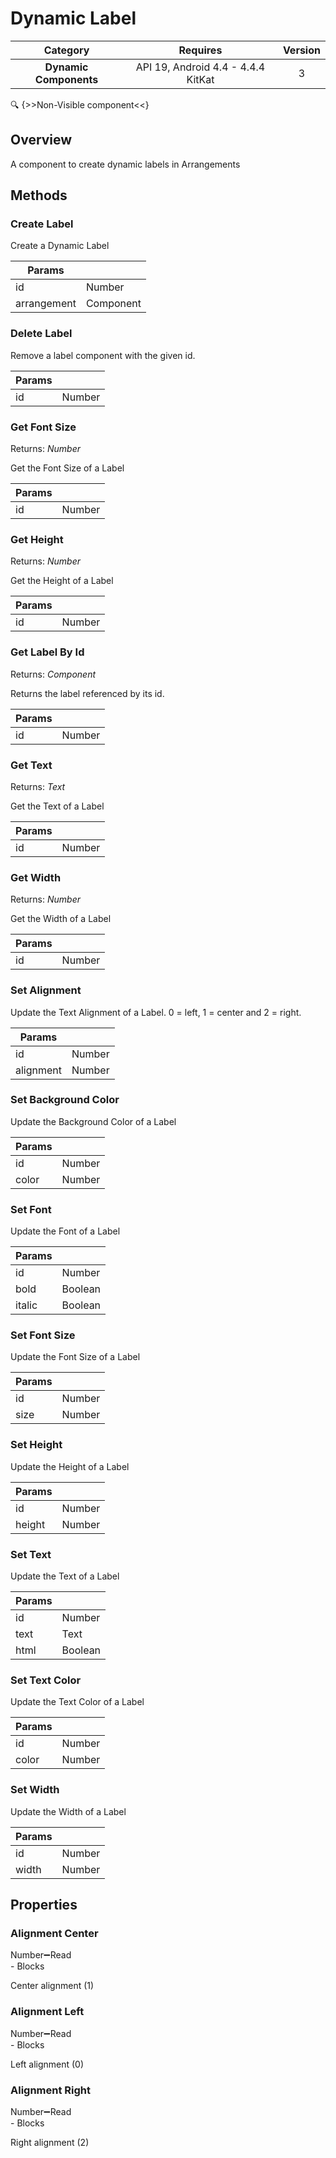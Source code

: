 # Dynamic Label

| Category | Requires | Version |
|:--------:|:-------:|:--------:|
|**Dynamic Components**|<span class="chip chip-any">API 19, Android 4.4 - 4.4.4 KitKat</span>|<span class="chip chip-number">3</span>|

:mag: {>>Non-Visible component<<}

## Overview

A component to create dynamic labels in Arrangements

## Methods

### Create Label

Create a Dynamic Label

<div class="block" ai2-block="method" not-rendered="true" value="%7B%22componentName%22:%20%22Dynamic%20Label%22,%20%22name%22:%20%22Create%20Label%22,%20%22output%22:%20false,%20%22param%22:%20%5B%22id%22,%20%22arrangement%22%5D%7D"></div>

| Params | []() |
|--------|------|
|id|<span class="chip chip-number">Number</span>|
|arrangement|<span class="chip chip-component">Component</span>|

### Delete Label

Remove a label component with the given id.

<div class="block" ai2-block="method" not-rendered="true" value="%7B%22componentName%22:%20%22Dynamic%20Label%22,%20%22name%22:%20%22Delete%20Label%22,%20%22output%22:%20false,%20%22param%22:%20%5B%22id%22%5D%7D"></div>

| Params | []() |
|--------|------|
|id|<span class="chip chip-number">Number</span>|

### Get Font Size

<span class="chip chip-number">Returns: <i>Number</i></span>

Get the Font Size of a Label

<div class="block" ai2-block="method" not-rendered="true" value="%7B%22componentName%22:%20%22Dynamic%20Label%22,%20%22name%22:%20%22Get%20Font%20Size%22,%20%22output%22:%20true,%20%22param%22:%20%5B%22id%22%5D%7D"></div>

| Params | []() |
|--------|------|
|id|<span class="chip chip-number">Number</span>|

### Get Height

<span class="chip chip-number">Returns: <i>Number</i></span>

Get the Height of a Label

<div class="block" ai2-block="method" not-rendered="true" value="%7B%22componentName%22:%20%22Dynamic%20Label%22,%20%22name%22:%20%22Get%20Height%22,%20%22output%22:%20true,%20%22param%22:%20%5B%22id%22%5D%7D"></div>

| Params | []() |
|--------|------|
|id|<span class="chip chip-number">Number</span>|

### Get Label By Id

<span class="chip chip-component">Returns: <i>Component</i></span>

Returns the label referenced by its id.

<div class="block" ai2-block="method" not-rendered="true" value="%7B%22componentName%22:%20%22Dynamic%20Label%22,%20%22name%22:%20%22Get%20Label%20By%20Id%22,%20%22output%22:%20true,%20%22param%22:%20%5B%22id%22%5D%7D"></div>

| Params | []() |
|--------|------|
|id|<span class="chip chip-number">Number</span>|

### Get Text

<span class="chip chip-text">Returns: <i>Text</i></span>

Get the Text of a Label

<div class="block" ai2-block="method" not-rendered="true" value="%7B%22componentName%22:%20%22Dynamic%20Label%22,%20%22name%22:%20%22Get%20Text%22,%20%22output%22:%20true,%20%22param%22:%20%5B%22id%22%5D%7D"></div>

| Params | []() |
|--------|------|
|id|<span class="chip chip-number">Number</span>|

### Get Width

<span class="chip chip-number">Returns: <i>Number</i></span>

Get the Width of a Label

<div class="block" ai2-block="method" not-rendered="true" value="%7B%22componentName%22:%20%22Dynamic%20Label%22,%20%22name%22:%20%22Get%20Width%22,%20%22output%22:%20true,%20%22param%22:%20%5B%22id%22%5D%7D"></div>

| Params | []() |
|--------|------|
|id|<span class="chip chip-number">Number</span>|

### Set Alignment

Update the Text Alignment of a Label. 0 = left, 1 = center and 2 = right.

<div class="block" ai2-block="method" not-rendered="true" value="%7B%22componentName%22:%20%22Dynamic%20Label%22,%20%22name%22:%20%22Set%20Alignment%22,%20%22output%22:%20false,%20%22param%22:%20%5B%22id%22,%20%22alignment%22%5D%7D"></div>

| Params | []() |
|--------|------|
|id|<span class="chip chip-number">Number</span>|
|alignment|<span class="chip chip-number">Number</span>|

### Set Background Color

Update the Background Color of a Label

<div class="block" ai2-block="method" not-rendered="true" value="%7B%22componentName%22:%20%22Dynamic%20Label%22,%20%22name%22:%20%22Set%20Background%20Color%22,%20%22output%22:%20false,%20%22param%22:%20%5B%22id%22,%20%22color%22%5D%7D"></div>

| Params | []() |
|--------|------|
|id|<span class="chip chip-number">Number</span>|
|color|<span class="chip chip-number">Number</span>|

### Set Font

Update the Font of a Label

<div class="block" ai2-block="method" not-rendered="true" value="%7B%22componentName%22:%20%22Dynamic%20Label%22,%20%22name%22:%20%22Set%20Font%22,%20%22output%22:%20false,%20%22param%22:%20%5B%22id%22,%20%22bold%22,%20%22italic%22%5D%7D"></div>

| Params | []() |
|--------|------|
|id|<span class="chip chip-number">Number</span>|
|bold|<span class="chip chip-boolean">Boolean</span>|
|italic|<span class="chip chip-boolean">Boolean</span>|

### Set Font Size

Update the Font Size of a Label

<div class="block" ai2-block="method" not-rendered="true" value="%7B%22componentName%22:%20%22Dynamic%20Label%22,%20%22name%22:%20%22Set%20Font%20Size%22,%20%22output%22:%20false,%20%22param%22:%20%5B%22id%22,%20%22size%22%5D%7D"></div>

| Params | []() |
|--------|------|
|id|<span class="chip chip-number">Number</span>|
|size|<span class="chip chip-number">Number</span>|

### Set Height

Update the Height of a Label

<div class="block" ai2-block="method" not-rendered="true" value="%7B%22componentName%22:%20%22Dynamic%20Label%22,%20%22name%22:%20%22Set%20Height%22,%20%22output%22:%20false,%20%22param%22:%20%5B%22id%22,%20%22height%22%5D%7D"></div>

| Params | []() |
|--------|------|
|id|<span class="chip chip-number">Number</span>|
|height|<span class="chip chip-number">Number</span>|

### Set Text

Update the Text of a Label

<div class="block" ai2-block="method" not-rendered="true" value="%7B%22componentName%22:%20%22Dynamic%20Label%22,%20%22name%22:%20%22Set%20Text%22,%20%22output%22:%20false,%20%22param%22:%20%5B%22id%22,%20%22text%22,%20%22html%22%5D%7D"></div>

| Params | []() |
|--------|------|
|id|<span class="chip chip-number">Number</span>|
|text|<span class="chip chip-text">Text</span>|
|html|<span class="chip chip-boolean">Boolean</span>|

### Set Text Color

Update the Text Color of a Label

<div class="block" ai2-block="method" not-rendered="true" value="%7B%22componentName%22:%20%22Dynamic%20Label%22,%20%22name%22:%20%22Set%20Text%20Color%22,%20%22output%22:%20false,%20%22param%22:%20%5B%22id%22,%20%22color%22%5D%7D"></div>

| Params | []() |
|--------|------|
|id|<span class="chip chip-number">Number</span>|
|color|<span class="chip chip-number">Number</span>|

### Set Width

Update the Width of a Label

<div class="block" ai2-block="method" not-rendered="true" value="%7B%22componentName%22:%20%22Dynamic%20Label%22,%20%22name%22:%20%22Set%20Width%22,%20%22output%22:%20false,%20%22param%22:%20%5B%22id%22,%20%22width%22%5D%7D"></div>

| Params | []() |
|--------|------|
|id|<span class="chip chip-number">Number</span>|
|width|<span class="chip chip-number">Number</span>|

## Properties

### Alignment Center

<span style="user-select: none; white-space:pre-wrap;"><span class="chip chip-number">Number</span>:heavy_minus_sign:<span class="chip chip-rw">Read</span> - <span class="chip chip-bd">Blocks</span></span>

Center alignment (1)

<div class="block" ai2-block="property" not-rendered="true" value="%7B%22componentName%22:%20%22Dynamic%20Label%22,%20%22name%22:%20%22Alignment%20Center%22,%20%22getter%22:%20true%7D"></div>

### Alignment Left

<span style="user-select: none; white-space:pre-wrap;"><span class="chip chip-number">Number</span>:heavy_minus_sign:<span class="chip chip-rw">Read</span> - <span class="chip chip-bd">Blocks</span></span>

Left alignment (0)

<div class="block" ai2-block="property" not-rendered="true" value="%7B%22componentName%22:%20%22Dynamic%20Label%22,%20%22name%22:%20%22Alignment%20Left%22,%20%22getter%22:%20true%7D"></div>

### Alignment Right

<span style="user-select: none; white-space:pre-wrap;"><span class="chip chip-number">Number</span>:heavy_minus_sign:<span class="chip chip-rw">Read</span> - <span class="chip chip-bd">Blocks</span></span>

Right alignment (2)

<div class="block" ai2-block="property" not-rendered="true" value="%7B%22componentName%22:%20%22Dynamic%20Label%22,%20%22name%22:%20%22Alignment%20Right%22,%20%22getter%22:%20true%7D"></div>
